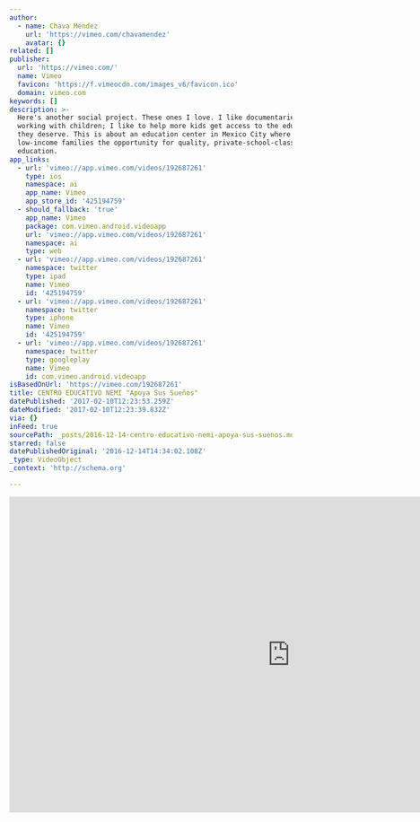 ```yaml
---
author:
  - name: Chava Méndez
    url: 'https://vimeo.com/chavamendez'
    avatar: {}
related: []
publisher:
  url: 'https://vimeo.com/'
  name: Vimeo
  favicon: 'https://f.vimeocdn.com/images_v6/favicon.ico'
  domain: vimeo.com
keywords: []
description: >-
  Here's another social project. These ones I love. I like documentaries; I like
  working with children; I like to help more kids get access to the education
  they deserve. This is about an education center in Mexico City where they give
  low-income families the opportunity for quality, private-school-class
  education.
app_links:
  - url: 'vimeo://app.vimeo.com/videos/192687261'
    type: ios
    namespace: ai
    app_name: Vimeo
    app_store_id: '425194759'
  - should_fallback: 'true'
    app_name: Vimeo
    package: com.vimeo.android.videoapp
    url: 'vimeo://app.vimeo.com/videos/192687261'
    namespace: ai
    type: web
  - url: 'vimeo://app.vimeo.com/videos/192687261'
    namespace: twitter
    type: ipad
    name: Vimeo
    id: '425194759'
  - url: 'vimeo://app.vimeo.com/videos/192687261'
    namespace: twitter
    type: iphone
    name: Vimeo
    id: '425194759'
  - url: 'vimeo://app.vimeo.com/videos/192687261'
    namespace: twitter
    type: googleplay
    name: Vimeo
    id: com.vimeo.android.videoapp
isBasedOnUrl: 'https://vimeo.com/192687261'
title: CENTRO EDUCATIVO NEMI "Apoya Sus Sueños"
datePublished: '2017-02-10T12:23:53.259Z'
dateModified: '2017-02-10T12:23:39.832Z'
via: {}
inFeed: true
sourcePath: _posts/2016-12-14-centro-educativo-nemi-apoya-sus-suenos.md
starred: false
datePublishedOriginal: '2016-12-14T14:34:02.108Z'
_type: VideoObject
_context: 'http://schema.org'

---
```

<iframe src="https://cdn.embedly.com/widgets/media.html?src=https%3A%2F%2Fplayer.vimeo.com%2Fvideo%2F192687261&amp;url=https%3A%2F%2Fvimeo.com%2F192687261&amp;image=https%3A%2F%2Fi.vimeocdn.com%2Fvideo%2F604129051_1280.jpg&amp;key=b7d04c9b404c499eba89ee7072e1c4f7&amp;type=text%2Fhtml&amp;schema=vimeo" width="1000" height="563" scrolling="no" frameborder="0" allowfullscreen="" style=""></iframe>